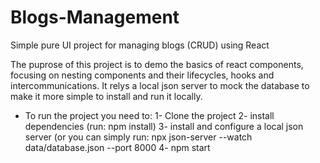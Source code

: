 # Blogs-Management
Simple pure UI project for managing blogs (CRUD) using React

The puprose of this project is to demo the basics of react components, focusing on nesting components and their lifecycles, hooks and intercommunications. It relys a local json server to mock the database to make it more simple to install and run it locally.

- To run the project you need to:
1- Clone the project
2- install dependencies (run: npm install)
3- install and configure a local json server (or you can simply run: npx json-server --watch data/database.json --port 8000
4- npm start
